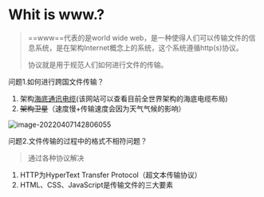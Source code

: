 # Whit is www.?

> ==www==代表的是world wide web，是一种使得人们可以传输文件的信息系统，是在架构Internet概念上的系统，这个系统遵循http(s)协议。
>
> 协议就是用于规范人们如何进行文件的传输。

问题1.如何进行跨国文件传输？

1. 架构[海底通讯电缆](https://www.submarinecablemap.com/)(该网站可以查看目前全世界架构的海底电缆布局)
2. ~~架构卫星~~（速度慢+传输速度会因为天气气候的影响）

![image-20220407142806055](C:\Users\86188\AppData\Roaming\Typora\typora-user-images\image-20220407142806055.png)

问题2.文件传输的过程中的格式不相符问题？

> 通过各种协议解决

1. HTTP为HyperText Transfer Protocol（超文本传输协议）
2. HTML、CSS、JavaScript是传输文件的三大要素

